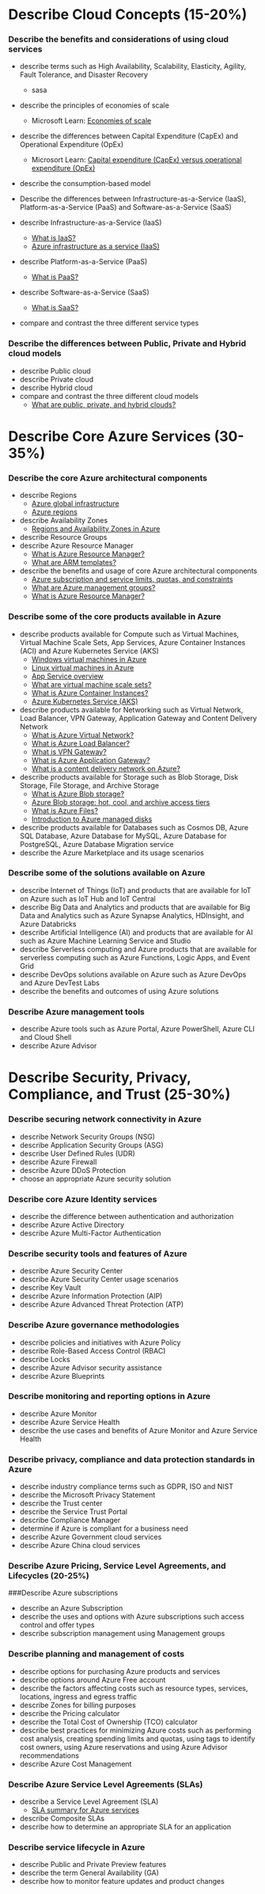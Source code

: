 # Describe Cloud Concepts (15-20%)

### Describe the benefits and considerations of using cloud services
- describe terms such as High Availability, Scalability, Elasticity, Agility, Fault Tolerance, and Disaster Recovery
  - sasa

- describe the principles of economies of scale
   - Microsoft Learn: [Economies of scale](https://docs.microsoft.com/en-us/learn/modules/principles-cloud-computing/3b-economies-of-scale)

- describe the differences between Capital Expenditure (CapEx) and Operational Expenditure (OpEx)
   - Microsort Learn: [Capital expenditure (CapEx) versus operational expenditure (OpEx)](https://docs.microsoft.com/en-us/learn/modules/principles-cloud-computing/3c-capex-vs-opex)

- describe the consumption-based model

- Describe the differences between Infrastructure-as-a-Service (IaaS), Platform-as-a-Service (PaaS) and Software-as-a-Service (SaaS)
- describe Infrastructure-as-a-Service (IaaS)
   - [What is IaaS?](https://azure.microsoft.com/en-gb/overview/what-is-iaas/)
   - [Azure infrastructure as a service (IaaS)](https://azure.microsoft.com/en-gb/overview/what-is-azure/iaas/#overview)
- describe Platform-as-a-Service (PaaS)
   - [What is PaaS?](https://azure.microsoft.com/en-gb/overview/what-is-paas/)
- describe Software-as-a-Service (SaaS)
   - [What is SaaS?](https://azure.microsoft.com/en-gb/overview/what-is-saas/)
- compare and contrast the three different service types

### Describe the differences between Public, Private and Hybrid cloud models
- describe Public cloud
- describe Private cloud
- describe Hybrid cloud
- compare and contrast the three different cloud models
   - [What are public, private, and hybrid clouds?](https://azure.microsoft.com/en-us/overview/what-are-private-public-hybrid-clouds/)

# Describe Core Azure Services (30-35%)
### Describe the core Azure architectural components
- describe Regions
   - [Azure global infrastructure](https://azure.microsoft.com/en-us/global-infrastructure/)
   - [Azure regions](https://azure.microsoft.com/en-us/global-infrastructure/regions/)
- describe Availability Zones
   - [Regions and Availability Zones in Azure](https://docs.microsoft.com/en-us/azure/availability-zones/az-overview)
- describe Resource Groups
- describe Azure Resource Manager
   - [What is Azure Resource Manager?](https://docs.microsoft.com/en-us/azure/azure-resource-manager/management/overview)
   - [What are ARM templates?](https://docs.microsoft.com/en-us/azure/azure-resource-manager/templates/overview)
- describe the benefits and usage of core Azure architectural components
   - [Azure subscription and service limits, quotas, and constraints](https://docs.microsoft.com/en-us/azure/azure-resource-manager/management/azure-subscription-service-limits)
   - [What are Azure management groups?](https://docs.microsoft.com/en-us/azure/governance/management-groups/overview)
   - [What is Azure Resource Manager?](https://docs.microsoft.com/en-us/azure/azure-resource-manager/management/overview)

### Describe some of the core products available in Azure
- describe products available for Compute such as Virtual Machines, Virtual Machine Scale Sets, App Services, Azure Container Instances (ACI) and Azure Kubernetes Service (AKS)
   - [Windows virtual machines in Azure](https://docs.microsoft.com/en-us/azure/virtual-machines/windows/overview)
   - [Linux virtual machines in Azure](https://docs.microsoft.com/en-us/azure/virtual-machines/linux/overview)
   - [App Service overview](https://docs.microsoft.com/en-us/azure/app-service/overview)
   - [What are virtual machine scale sets?](https://docs.microsoft.com/en-us/azure/virtual-machine-scale-sets/overview)
   - [What is Azure Container Instances?](https://docs.microsoft.com/en-us/azure/container-instances/container-instances-overview)
   - [Azure Kubernetes Service (AKS)](https://docs.microsoft.com/en-us/azure/aks/intro-kubernetes)
- describe products available for Networking such as Virtual Network, Load Balancer, VPN Gateway, Application Gateway and Content Delivery Network
   - [What is Azure Virtual Network?](https://docs.microsoft.com/en-us/azure/virtual-network/virtual-networks-overview)
   - [What is Azure Load Balancer?](https://docs.microsoft.com/en-us/azure/load-balancer/load-balancer-overview)
   - [What is VPN Gateway?](https://docs.microsoft.com/en-us/azure/vpn-gateway/vpn-gateway-about-vpngateways)
   - [What is Azure Application Gateway?](https://docs.microsoft.com/en-us/azure/application-gateway/overview)
   - [What is a content delivery network on Azure?](https://docs.microsoft.com/en-us/azure/cdn/cdn-overview)
- describe products available for Storage such as Blob Storage, Disk Storage, File Storage, and Archive Storage
   - [What is Azure Blob storage?](https://docs.microsoft.com/en-us/azure/storage/blobs/storage-blobs-overview)
   - [Azure Blob storage: hot, cool, and archive access tiers](https://docs.microsoft.com/en-us/azure/storage/blobs/storage-blob-storage-tiers?tabs=azure-portal)
   - [What is Azure Files?](https://docs.microsoft.com/en-us/azure/storage/files/storage-files-introduction)
   - [Introduction to Azure managed disks](https://docs.microsoft.com/en-us/azure/virtual-machines/windows/managed-disks-overview)
- describe products available for Databases such as Cosmos DB, Azure SQL Database, Azure Database for MySQL, Azure Database for PostgreSQL, Azure Database Migration service
- describe the Azure Marketplace and its usage scenarios

### Describe some of the solutions available on Azure
- describe Internet of Things (IoT) and products that are available for IoT on Azure such as IoT Hub and IoT Central
- describe Big Data and Analytics and products that are available for Big Data and Analytics such as Azure Synapse Analytics, HDInsight, and Azure Databricks
- describe Artificial Intelligence (AI) and products that are available for AI such as Azure Machine Learning Service and Studio
- describe Serverless computing and Azure products that are available for serverless computing such as Azure Functions, Logic Apps, and Event Grid
- describe DevOps solutions available on Azure such as Azure DevOps and Azure DevTest Labs
- describe the benefits and outcomes of using Azure solutions

### Describe Azure management tools
- describe Azure tools such as Azure Portal, Azure PowerShell, Azure CLI and Cloud Shell
- describe Azure Advisor

# Describe Security, Privacy, Compliance, and Trust (25-30%)

### Describe securing network connectivity in Azure
- describe Network Security Groups (NSG)
-  describe Application Security Groups (ASG)
- describe User Defined Rules (UDR)
- describe Azure Firewall
- describe Azure DDoS Protection
- choose an appropriate Azure security solution

### Describe core Azure Identity services
- describe the difference between authentication and authorization
- describe Azure Active Directory
- describe Azure Multi-Factor Authentication

### Describe security tools and features of Azure
- describe Azure Security Center
- describe Azure Security Center usage scenarios
- describe Key Vault
- describe Azure Information Protection (AIP)
- describe Azure Advanced Threat Protection (ATP)

### Describe Azure governance methodologies
- describe policies and initiatives with Azure Policy
- describe Role-Based Access Control (RBAC)
- describe Locks
- describe Azure Advisor security assistance
- describe Azure Blueprints

### Describe monitoring and reporting options in Azure
- describe Azure Monitor
- describe Azure Service Health
- describe the use cases and benefits of Azure Monitor and Azure Service Health

### Describe privacy, compliance and data protection standards in Azure
- describe industry compliance terms such as GDPR, ISO and NIST
- describe the Microsoft Privacy Statement
- describe the Trust center
- describe the Service Trust Portal
- describe Compliance Manager
- determine if Azure is compliant for a business need
- describe Azure Government cloud services
- describe Azure China cloud services

### Describe Azure Pricing, Service Level Agreements, and Lifecycles (20-25%)

###Describe Azure subscriptions

- describe an Azure Subscription
- describe the uses and options with Azure subscriptions such access control and offer types
- describe subscription management using Management groups

### Describe planning and management of costs
- describe options for purchasing Azure products and services
- describe options around Azure Free account
- describe the factors affecting costs such as resource types, services, locations, ingress and egress traffic
- describe Zones for billing purposes
- describe the Pricing calculator
- describe the Total Cost of Ownership (TCO) calculator
- describe best practices for minimizing Azure costs such as performing cost analysis, creating spending limits and quotas, using tags to identify cost owners, using Azure reservations and using Azure Advisor recommendations
- describe Azure Cost Management

### Describe Azure Service Level Agreements (SLAs)
- describe a Service Level Agreement (SLA)
   - [SLA summary for Azure services](https://azure.microsoft.com/en-us/support/legal/sla/summary/)
- describe Composite SLAs
- describe how to determine an appropriate SLA for an application

### Describe service lifecycle in Azure
- describe Public and Private Preview features
- describe the term General Availability (GA)
- describe how to monitor feature updates and product changes